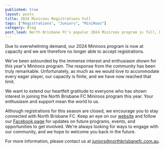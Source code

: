 ```yaml
---
published: true
layout: posts
title: 2024 Miniroos Registrations Full
tags: ["Registrations", "Juniors", "MiniRoos"]
category: Blog
post_lead: North Brisbane FC's popular 2024 Miniroos program is full, but stay tuned for future programs and opportunities!
---
```


Due to overwhelming demand, our 2024 Miniroos program is now at capacity and we are therefore no longer able to accept registrations.

We've been astounded by the immense interest and enthusiasm shown for this year's Miniroos program. The response from the community has been truly remarkable. Unfortunately, as much as we would love to accommodate every eager player, our capacity is finite, and we have now reached that limit.

We want to extend our heartfelt gratitude to everyone who has shown interest in joining the North Brisbane FC Miniroos program this year. Your enthusiasm and support mean the world to us.

Although registrations for this season are closed, we encourage you to stay connected with North Brisbane FC. Keep an eye on our [website](https://www.northbrisbanefc.com.au/index.html) and follow our [Facebook page](https://www.facebook.com/northbrisbanefc/) for updates on future programs, events, and opportunities to get involved. We're always looking for ways to engage with our community, and we hope to welcome you back in the future.

For more information, please contact us at [juniors@northbrisbanefc.com.au](mailto:juniors@northbrisbanefc.com.au).
